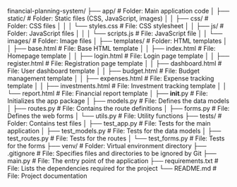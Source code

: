 financial-planning-system/
├── app/                # Folder: Main application code
│   ├── static/         # Folder: Static files (CSS, JavaScript, images)
│   │   ├── css/        # Folder: CSS files
│   │   │   └── styles.css  # File: CSS stylesheet
│   │   ├── js/         # Folder: JavaScript files
│   │   │   └── scripts.js  # File: JavaScript file
│   │   └── images/     # Folder: Image files
│   ├── templates/      # Folder: HTML templates
│   │   ├── base.html       # File: Base HTML template
│   │   ├── index.html      # File: Homepage template
│   │   ├── login.html      # File: Login page template
│   │   ├── register.html   # File: Registration page template
│   │   ├── dashboard.html  # File: User dashboard template
│   │   ├── budget.html     # File: Budget management template
│   │   ├── expenses.html   # File: Expense tracking template
│   │   ├── investments.html    # File: Investment tracking template
│   │   └── report.html     # File: Financial report template
│   ├── __init__.py     # File: Initializes the app package
│   ├── models.py       # File: Defines the data models
│   ├── routes.py       # File: Contains the route definitions
│   ├── forms.py        # File: Defines the web forms
│   └── utils.py        # File: Utility functions
├── tests/              # Folder: Contains test files
│   ├── test_app.py     # File: Tests for the main application
│   ├── test_models.py  # File: Tests for the data models
│   ├── test_routes.py  # File: Tests for the routes
│   └── test_forms.py   # File: Tests for the forms
├── venv/               # Folder: Virtual environment directory
├── .gitignore          # File: Specifies files and directories to be ignored by Git
├── main.py             # File: The entry point of the application
├── requirements.txt    # File: Lists the dependencies required for the project
└── README.md           # File: Project documentation
